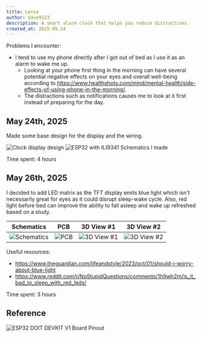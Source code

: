 ```yaml
---
title: Lenie
author: dave9123
description: A smart alarm clock that helps you reduce distractions.
created_at: 2025-05-24
---
```

Problems I encounter:
- I tend to use my phone directly after I got out of bed as I use it as an alarm to wake me up.
	- Looking at your phone first thing in the morning can have several potential negative effects on your eyes and overall well-being according to https://www.healthshots.com/mind/mental-health/side-effects-of-using-phone-in-the-morning/.
	- The distractions such as notifications causes me to look at it first instead of preparing for the day.

## May 24th, 2025

Made some base design for the display and the wiring.

![Clock display design](https://dave9123.me/assets/Figma_Ew2eRsVyQt.jpg)
![ESP32 with ILI9341 Schematics I made](https://dave9123.me/assets/kicad_Y0P2RdrOQQ.png)

Time spent: 4 hours

## May 26th, 2025

I decided to add LED matrix as the TFT display emits blue light which isn't necessarily great for eyes as it could disrupt sleep-wake cycle. Also, red light before bed can improve the ability to fall asleep and wake up refreshed based on a study.

|                           Schematics                           | PCB                                                     | 3D View #1                                                     | 3D View #2                                                     |
| :------------------------------------------------------------: | :-----------------------------------------------------: | :------------------------------------------------------------: | :------------------------------------------------------------: |
| ![Schematics](https://dave9123.me/assets/kicad_IpeoWiujsL.jpg) | ![PCB](https://dave9123.me/assets/kicad_ov2GFOG3tD.jpg) | ![3D View #1](https://dave9123.me/assets/kicad_K7pklo50ou.jpg) | ![3D View #2](https://dave9123.me/assets/kicad_1gZMiEnWAk.jpg) |

Useful resources:
- https://www.theguardian.com/lifeandstyle/2023/oct/01/should-i-worry-about-blue-light
- https://www.reddit.com/r/NoStupidQuestions/comments/1h9wh2m/is_it_bad_to_sleep_with_red_leds/

Time spent: 3 hours
## Reference
![ESP32 DOIT DEVKIT V1 Board Pinout](https://i0.wp.com/randomnerdtutorials.com/wp-content/uploads/2018/08/ESP32-DOIT-DEVKIT-V1-Board-Pinout-36-GPIOs-updated.jpg?resize=750%2C538&quality=100&strip=all&ssl=1)